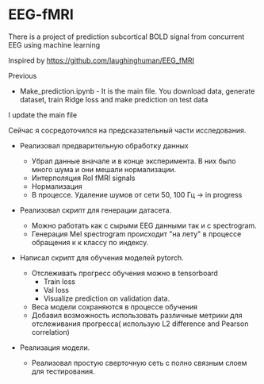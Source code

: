 # EEG-fMRI

There is a project of prediction subcortical BOLD signal from concurrent EEG using machine learning

Inspired by https://github.com/laughinghuman/EEG_fMRI

Previous 
- Make_prediction.ipynb - It is the main file. You download data, generate dataset, train Ridge loss and make prediction on test data

I update the main file 


Сейчас я сосредоточился на предсказательный части исследования.

- Реализовал предварительную обработку данных
    - Убрал данные вначале и в конце эксперимента. В них было много шума и они мешали нормализации.
    - Интерполяция RoI fMRI signals
    - Нормализация
    - В процессе. Удаление шумов от сети 50, 100 Гц  → in progress

- Реализовал скрипт для генерации датасета.
    - Можно работать как с сырыми EEG данными так и с spectrogram.
    - Генерация Mel spectrogram происходит "на лету" в процессе обращения к к классу по индексу.
- Написал скрипт для обучения моделей pytorch.
    - Отслеживать прогресс обучения можно в tensorboard
        - Train loss
        - Val loss
        - Visualize prediction on validation data.
    - Веса модели сохраняются в процессе обучения
    - Добавил возможность использовать различные метрики для отслеживания прогресса( использую L2 difference and Pearson correlation)
- Реализация модели.
    - Реализовал простую сверточную сеть с полно связным слоем для тестирования.
